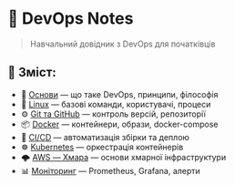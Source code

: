# 📘 DevOps Notes

> Навчальний довідник з DevOps для початківців

## 📖 Зміст:

- 🧠 [Основи](./Основи/README.md) — що таке DevOps, принципи, філософія
- 🐧 [Linux](./Linux/README.md) — базові команди, користувачі, процеси
- ⚙️ [Git та GitHub](./Git%20та%20GitHub/README.md) — контроль версій, репозиторії
- 📦 [Docker](./Docker/README.md) — контейнери, образи, docker-compose
- 🚀 [CI/CD](./CI_CD/README.md) — автоматизація збірки та деплою
- ☸️ [Kubernetes](./Kubernetes/README.md) — оркестрація контейнерів
- 🌩️ [AWS — Хмара](./AWS%20-%20Хмара/README.md) — основи хмарної інфраструктури
- 📊 [Моніторинг](./Моніторинг/README.md) — Prometheus, Grafana, алерти
